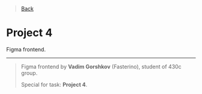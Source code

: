 > [Back](../README.md)
# Project 4

Figma frontend.

---

> Figma frontend by **Vadim Gorshkov** (Fasterino), student of 430c group.
>
> Special for task: **Project 4**.
